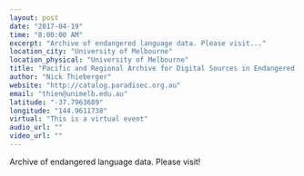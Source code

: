 ```yaml
---
layout: post
date: "2017-04-19"
time: "8:00:00 AM"
excerpt: "Archive of endangered language data. Please visit..."
location_city: "University of Melbourne"
location_physical: "University of Melbourne"
title: "Pacific and Regional Archive for Digital Sources in Endangered Cultures (PARADISEC)"
author: "Nick Thieberger"
website: "http://catalog.paradisec.org.au"
email: "thien@unimelb.edu.au"
latitude: "-37.7963689"
longitude: "144.9611738"
virtual: "This is a virtual event"
audio_url: ""
video_url: ""
---
```


Archive of endangered language data. Please visit!
